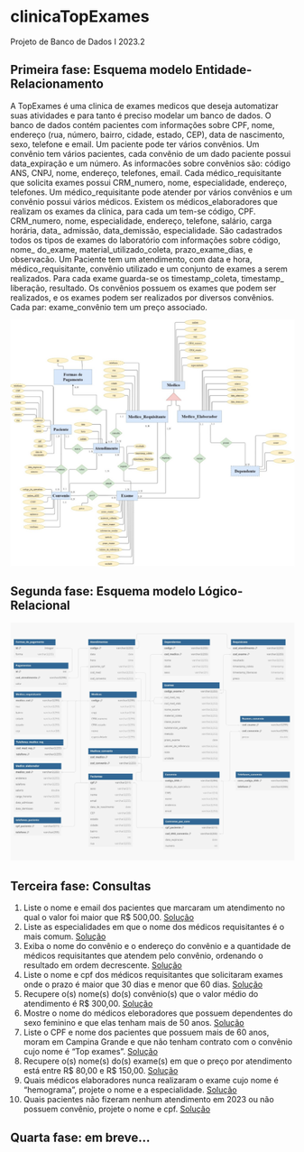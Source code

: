 # clinicaTopExames
Projeto de Banco de Dados I 2023.2

## Primeira fase: Esquema modelo Entidade-Relacionamento
A TopExames é uma clinica de exames medicos que deseja automatizar suas atividades 
e para tanto é preciso modelar um banco de dados. O banco de dados contém pacientes 
com informações sobre CPF, nome, endereço (rua, número, bairro, cidade, estado, 
CEP), data de nascimento, sexo, telefone e email. Um paciente pode ter vários 
convênios. Um convênio tem vários pacientes, cada convênio de um dado paciente 
possui data_expiração e um número. As informacões sobre convênios são: código ANS, 
CNPJ, nome, endereço, telefones, email. Cada médico_requisitante que solicita 
exames possui CRM_numero, nome, especialidade, endereço, telefones. Um médico_requisitante
pode atender por vários convênios e um convênio possui vários médicos. Existem os 
médicos_elaboradores que realizam os exames da clínica, para cada um tem-se código, 
CPF. CRM_numero, nome, especialidade, endereço, telefone, salário, carga horária, 
data_ admissão, data_demissão, especialidade. São cadastrados todos os tipos de 
exames do laboratório com informações sobre código, nome_ do_exame, material_utilizado_coleta,
prazo_exame_dias, e observacão. Um Paciente tem um atendimento, com data e hora, 
médico_requisitante, convênio utilizado e um conjunto de exames a serem realizados. 
Para cada exame guarda-se os timestamp_coleta, timestamp_ liberação, resultado.
Os convênios possuem os exames que podem ser realizados, e os exames podem ser 
realizados por diversos convênios. Cada par: exame_convênio tem um preço associado.

![Diagrama MER](/img/diagramaMER.jpeg)

## Segunda fase: Esquema modelo Lógico-Relacional

![Diagrama LR](/img/diagramaLR.jpg)

## Terceira fase: Consultas

1. Liste o nome e email dos pacientes que marcaram um atendimento no qual o valor 
foi maior que R$ 500,00. [Solução](https://github.com/joaomatheusvillarim/clinicaTopExames/blob/main/sql/questao1.sql)
2. Liste as especialidades em que o nome dos médicos requisitantes é o mais comum. [Solução](https://github.com/joaomatheusvillarim/clinicaTopExames/blob/main/sql/questao2.sql)
3. Exiba o nome do convênio e o endereço do convênio e a quantidade de médicos
requisitantes que atendem pelo convênio, ordenando o resultado em ordem
decrescente. [Solução](https://github.com/joaomatheusvillarim/clinicaTopExames/blob/main/sql/questao3.sql)
4. Liste o nome e cpf dos médicos requisitantes que solicitaram exames onde o 
prazo é maior que 30 dias e menor que 60 dias. [Solução](https://github.com/joaomatheusvillarim/clinicaTopExames/blob/main/sql/questao4.sql)
5. Recupere o(s) nome(s) do(s) convênio(s) que o valor médio do atendimento é R$
300,00. [Solução](https://github.com/joaomatheusvillarim/clinicaTopExames/blob/main/sql/questao5.sql)
6. Mostre o nome do médicos eleboradores que possuem dependentes do sexo
feminino e que elas tenham mais de 50 anos. [Solução](https://github.com/joaomatheusvillarim/clinicaTopExames/blob/main/sql/questao6.sql)
7. Liste o CPF e nome dos pacientes que possuem mais de 60 anos, moram em 
Campina Grande e que não tenham contrato com o convênio cujo nome é “Top
exames”. [Solução](https://github.com/joaomatheusvillarim/clinicaTopExames/blob/main/sql/questao7.sql)
8. Recupere o(s) nome(s) do(s) exame(s) em que o preço por atendimento está entre
R$ 80,00 e R$ 150,00. [Solução](https://github.com/joaomatheusvillarim/clinicaTopExames/blob/main/sql/questao8.sql)
9. Quais médicos elaboradores nunca realizaram o exame cujo nome é “hemograma”,
projete o nome e a especialidade. [Solução](https://github.com/joaomatheusvillarim/clinicaTopExames/blob/main/sql/questao9.sql)
10. Quais pacientes não fizeram nenhum atendimento em 2023 ou não possuem 
convênio, projete o nome e cpf. [Solução](https://github.com/joaomatheusvillarim/clinicaTopExames/blob/main/sql/questao10.sql)

## Quarta fase: em breve...